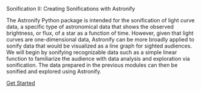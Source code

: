 Sonification II: Creating Sonifications with Astronify

The Astronify Python package is intended for the sonification of light curve data, a specific type of astronomical data that shows the observed brightness, or flux, of a star as a function of time. However, given that light curves are one-dimensional data, Astronify can be more broadly applied to sonify data that would be visualized as a line graph for sighted audiences. We will begin by sonifying recognizable data such as a simple linear function to familiarize the audience with data analysis and exploration via sonification. The data prepared in the previous modules can then be sonified and explored using Astronify.

[Get Started](sections/installation.md)  

